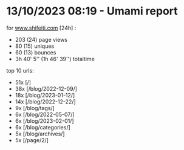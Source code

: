 # 13/10/2023 08:19 - Umami report
for www.shifeiti.com [24h] :

 - 203 (24) page views
 - 80 (15) uniques
 - 60 (13) bounces
 - 3h 40' 5'' (1h 46' 39'') totaltime


top 10 urls:
 - 51x [/]
 - 38x [/blog/2022-12-09/]
 - 18x [/blog/2023-01-12/]
 - 14x [/blog/2022-12-22/]
 - 9x [/blog/tags/]
 - 6x [/blog/2022-05-07/]
 - 6x [/blog/2023-02-01/]
 - 6x [/blog/categories/]
 - 5x [/blog/archives/]
 - 5x [/page/2/]


